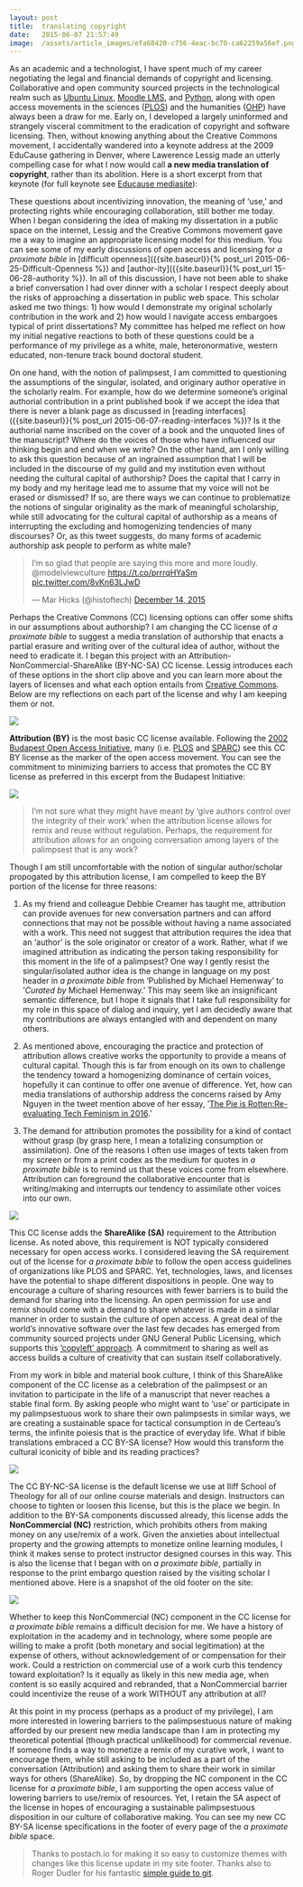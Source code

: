 ```yaml
---
layout:	post
title:	translating copyright
date:	2015-06-07 21:57:49
image:	/assets/article_images/efa68420-c756-4eac-bc70-ca62259a56ef.png
---
```

As an academic and a technologist, I have spent much of my career negotiating the legal and financial demands of copyright and licensing. Collaborative and open community sourced projects in the technological realm such as [Ubuntu Linux](http://community.ubuntu.com), [Moodle LMS](https://moodle.org), and [Python](https://www.python.org/about/), along with open access movements in the sciences ([PLOS](https://www.plos.org)) and the humanities ([OHP](http://openhumanitiespress.org)) have always been a draw for me. Early on, I developed a largely uninformed and strangely visceral commitment to the eradication of copyright and software licensing. Then, without knowing anything about the Creative Commons movement, I accidentally wandered into a keynote address at the 2009 EduCause gathering in Denver, where Lawerence Lessig made an utterly compelling case for what I now would call **a new media translation of copyright**, rather than its abolition. Here is a short excerpt from that keynote (for full keynote see [Educause mediasite](http://educause.mediasite.com/Mediasite/Play/b84be1d5613841aaae441aac8272e2e7)):

These questions about incentivizing innovation, the meaning of ‘use,’ and protecting rights while encouraging collaboration, still bother me today. When I began considering the idea of making my dissertation in a public space on the internet, Lessig and the Creative Commons movement gave me a way to imagine an appropriate licensing model for this medium. You can see some of my early discussions of open access and licensing for *a proximate bible* in [difficult openness]({{site.baseurl}}{% post_url 2015-06-25-Difficult-Openness %}) and [author-ity]({{site.baseurl}}{% post_url 15-06-28-authority %}). In all of this discussion, I have not been able to shake a brief conversation I had over dinner with a scholar I respect deeply about the risks of approaching a dissertation in public web space. This scholar asked me two things: 1) how would I demonstrate my original scholarly contribution in the work and 2) how would I navigate access embargoes typical of print dissertations? My committee has helped me reflect on how my initial negative reactions to both of these questions could be a performance of my privilege as a white, male, heteronormative, western educated, non-tenure track bound doctoral student.

On one hand, with the notion of palimpsest, I am committed to questioning the assumptions of the singular, isolated, and originary author operative in the scholarly realm. For example, how do we determine someone’s original authorial contribution in a print published book if we accept the idea that there is never a blank page as discussed in [reading interfaces]({{site.baseurl}}{% post_url 2015-06-07-reading-interfaces %})? Is it the authorial name inscribed on the cover of a book and the unquoted lines of the manuscript? Where do the voices of those who have influenced our thinking begin and end when we write? On the other hand, am I only willing to ask this question because of an ingrained assumption that I will be included in the discourse of my guild and my institution even without needing the cultural capital of authorship? Does the capital that I carry in my body and my heritage lead me to assume that my voice will not be erased or dismissed? If so, are there ways we can continue to problematize the notions of singular originality as the mark of meaningful scholarship, while still advocating for the cultural capital of authorship as a means of interrupting the excluding and homogenizing tendencies of many discourses? Or, as this tweet suggests, do many forms of academic authorship ask people to perform as white male?

> I’m so glad that people are saying this more and more loudly. @modelviewculture <https://t.co/prrrqHYaSm> [pic.twitter.com/8vKn63LJwD](https://t.co/8vKn63LJwD)
>
> — Mar Hicks (@histoftech) [December 14, 2015](https://twitter.com/histoftech/status/676513616179384320)

Perhaps the Creative Commons (CC) licensing options can offer some shifts in our assumptions about authorship? I am changing the CC license of *a proximate bible* to suggest a media translation of authorship that enacts a partial erasure and writing over of the cultural idea of author, without the need to eradicate it. I began this project with an Attribution-NonCommercial-ShareAlike (BY-NC-SA) CC license. Lessig introduces each of these options in the short clip above and you can learn more about the layers of licenses and what each option entails from [Creative Commons](https://creativecommons.org/licenses/). Below are my reflections on each part of the license and why I am keeping them or not.

![](/assets/article_images/efa68420-c756-4eac-bc70-ca62259a56ef.png)

**Attribution (BY)** is the most basic CC license available. Following the [2002 Budapest Open Access Initiative](http://www.budapestopenaccessinitiative.org/read), many (i.e. [PLOS](https://www.plos.org/open-access/) and [SPARC](http://www.sparc.arl.org/issues/open-access)) see this CC BY license as the marker of the open access movement. You can see the commitment to minimizing barriers to access that promotes the CC BY license as preferred in this excerpt from the Budapest Initiative:

![](/assets/article_images/ca176b8e-08f9-40aa-8a63-92a109a09191.png)

> I’m not sure what they might have meant by ‘give authors control over the integrity of their work’ when the attribution license allows for remix and reuse without regulation. Perhaps, the requirement for attribution allows for an ongoing conversation among layers of the palimpsest that is any work?

Though I am still uncomfortable with the notion of singular author/scholar propogated by this attribution license, I am compelled to keep the BY portion of the license for three reasons:

1.  As my friend and colleague Debbie Creamer has taught me, attribution can provide avenues for new conversation partners and can afford connections that may not be possible without having a name associated with a work. This need not suggest that attribution requires the idea that an ‘author’ is the sole originator or creator of a work. Rather, what if we imagined attribution as indicating the person taking responsibility for this moment in the life of a palimpsest? One way I gently resist the singular/isolated author idea is the change in language on my post header in *a proximate bible* from ‘Published by Michael Hemenway’ to ’*Curated by* Michael Hemenway.’ This may seem like an insignificant semantic difference, but I hope it signals that I take full responsibility for my role in this space of dialog and inquiry, yet I am decidedly aware that my contributions are always entangled with and dependent on many others.

2.  As mentioned above, encouraging the practice and protection of attribution allows creative works the opportunity to provide a means of cultural capital. Though this is far from enough on its own to challenge the tendency toward a homogenizing dominance of certain voices, hopefully it can continue to offer one avenue of difference. Yet, how can media translations of authorship address the concerns raised by Amy Nguyen in the tweet mention above of her essay, ’[The Pie is Rotten:Re-evaluating Tech Feminism in 2016](https://modelviewculture.com/pieces/the-pie-is-rotten-re-evaluating-tech-feminism-in-2016).’

3.  The demand for attribution promotes the possibility for a kind of contact without grasp (by grasp here, I mean a totalizing consumption or assimilation). One of the reasons I often use images of texts taken from my screen or from a print codex as the medium for quotes in *a proximate bible* is to remind us that these voices come from elsewhere. Attribution can foreground the collaborative encounter that is writing/making and interrupts our tendency to assimilate other voices into our own.

![](/assets/article_images/e72c2970-8d70-4c21-944f-7b83985d560b.png)

This CC license adds the **ShareAlike (SA)** requirement to the Attribution license. As noted above, this requirement is NOT typically considered necessary for open access works. I considered leaving the SA requirement out of the license for *a proximate bible* to follow the open access guidelines of organizations like PLOS and SPARC. Yet, technologies, laws, and licenses have the potential to shape different dispositions in people. One way to encourage a culture of sharing resources with fewer barriers is to build the demand for sharing into the licensing. An open permission for use and remix should come with a demand to share whatever is made in a similar manner in order to sustain the culture of open access. A great deal of the world’s innovative software over the last few decades has emerged from community sourced projects under GNU General Public Licensing, which supports this [‘copyleft’ approach](https://copyleft.org). A commitment to sharing as well as access builds a culture of creativity that can sustain itself collaboratively.

From my work in bible and material book culture, I think of this ShareAlike component of the CC license as a celebration of the palimpsest or an invitation to participate in the life of a manuscript that never reaches a stable final form. By asking people who might want to ‘use’ or participate in my palimpsestuous work to share their own palimpsests in similar ways, we are creating a sustainable space for tactical consumption in de Certeau’s terms, the infinite poiesis that is the practice of everyday life. What if bible translations embraced a CC BY-SA license? How would this transform the cultural iconicity of bible and its reading practices?

![](/assets/article_images/d83daf0d-6d32-4e5c-84df-e1e6d301ba2e.png)

The CC BY-NC-SA license is the default license we use at Iliff School of Theology for all of our online course materials and design. Instructors can choose to tighten or loosen this license, but this is the place we begin. In addition to the BY-SA components discussed already, this license adds the **NonCommercial (NC)** restriction, which prohibits others from making money on any use/remix of a work. Given the anxieties about intellectual property and the growing attempts to monetize online learning modules, I think it makes sense to protect instructor designed courses in this way. This is also the license that I began with on *a proximate bible*, partially in response to the print embargo question raised by the visiting scholar I mentioned above. Here is a snapshot of the old footer on the site:

![](/assets/article_images/f6d80bfd-2e50-4e4f-8e26-8565b6b83e64.png)

Whether to keep this NonCommercial (NC) component in the CC license for *a proximate bible* remains a difficult decision for me. We have a history of exploitation in the academy and in technology, where some people are willing to make a profit (both monetary and social legitimation) at the expense of others, without acknowledgement of or compensation for their work. Could a restriction on commercial use of a work curb this tendency toward exploitation? Is it equally as likely in this new media age, when content is so easily acquired and rebranded, that a NonCommercial barrier could incentivize the reuse of a work WITHOUT any attribution at all?

At this point in my process (perhaps as a product of my privilege), I am more interested in lowering barriers to the palimpsestuous nature of making afforded by our present new media landscape than I am in protecting my theoretical potential (though practical unlikelihood) for commercial revenue. If someone finds a way to monetize a remix of my curative work, I want to encourage them, while still asking to be included as a part of the conversation (Attribution) and asking them to share their work in similar ways for others (ShareAlike). So, by dropping the NC component in the CC license for *a proximate bible*, I am supporting the open access value of lowering barriers to use/remix of resources. Yet, I retain the SA aspect of the license in hopes of encouraging a sustainable palimpsestuous disposition in our culture of collaborative making. You can see my new CC BY-SA license specifications in the footer of every page of the *a proximate bible* space.

> Thanks to postach.io for making it so easy to customize themes with changes like this license update in my site footer. Thanks also to Roger Dudler for his fantastic [simple guide to git](http://rogerdudler.github.io/git-guide/).
